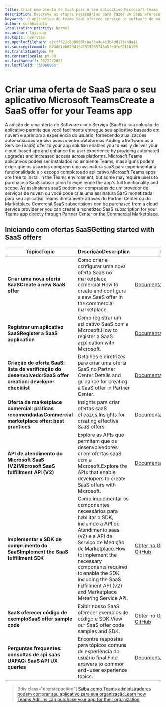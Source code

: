 ```yaml
---
title: Criar uma oferta de SaaS para o seu aplicativo Microsoft Teams
description: Descreve as etapas necessárias para fazer um SaaS oferecer parte de uma experiência de aplicativo de Teams de terceiros
keywords: O aplicativo do teams SaaS oferece serviço de software de marketplace do partner center
author: surbhigupta
localization_priority: Normal
ms.author: lajanuar
ms.topic: overview
ms.openlocfilehash: c2cff522c0089657c6a33a4e4c3b4dd176abda11
ms.sourcegitcommit: 623d81eb079d1842813265746a5fe0fe6311b196
ms.translationtype: MT
ms.contentlocale: pt-BR
ms.lasthandoff: 06/22/2021
ms.locfileid: "53068965"
---
```

# <a name="create-a-saas-offer-for-your-teams-app"></a><span data-ttu-id="f8848-104">Criar uma oferta de SaaS para o seu aplicativo Microsoft Teams</span><span class="sxs-lookup"><span data-stu-id="f8848-104">Create a SaaS offer for your Teams app</span></span>

<span data-ttu-id="f8848-105">A adição de uma oferta de Software como Serviço (SaaS) à sua solução de aplicativo permite que você facilmente entregue seu aplicativo baseado em nuvem e aprimora a experiência do usuário, fornecendo atualizações automatizadas e maior acesso entre plataformas.</span><span class="sxs-lookup"><span data-stu-id="f8848-105">Adding a Software as a Service (SaaS) offer to your app solution enables you to easily deliver your cloud-based app and enhance the user experience by providing automated upgrades and increased access across platforms.</span></span> <span data-ttu-id="f8848-106">Microsoft Teams aplicativos podem ser instalados no ambiente Teams, mas alguns podem exigir que os usuários comprem uma assinatura saaS para experimentar a funcionalidade e o escopo completos do aplicativo.</span><span class="sxs-lookup"><span data-stu-id="f8848-106">Microsoft Teams apps are free to install in the Teams environment, but some may require users to purchase a SaaS subscription to experience the app's full functionality and scope.</span></span> <span data-ttu-id="f8848-107">As assinaturas saaS podem ser compradas de um provedor de serviços de nuvem ou você pode criar uma assinatura SaaS monetizada para seu aplicativo Teams diretamente através do Partner Center ou do Marketplace Comercial.</span><span class="sxs-lookup"><span data-stu-id="f8848-107">SaaS subscriptions can be purchased from a cloud service provider or you can create a monetized SaaS subscription for your Teams app directly through Partner Center or the Commercial Marketplace.</span></span>

## <a name="getting-started-with-saas-offers"></a><span data-ttu-id="f8848-108">Iniciando com ofertas SaaS</span><span class="sxs-lookup"><span data-stu-id="f8848-108">Getting started with SaaS offers</span></span>

| <span data-ttu-id="f8848-109">Tópico</span><span class="sxs-lookup"><span data-stu-id="f8848-109">Topic</span></span> | <span data-ttu-id="f8848-110">Descrição</span><span class="sxs-lookup"><span data-stu-id="f8848-110">Description</span></span>| <span data-ttu-id="f8848-111">Link</span><span class="sxs-lookup"><span data-stu-id="f8848-111">Link</span></span> |
|------|-------------|------|
|<span data-ttu-id="f8848-112">**Criar uma nova oferta SaaS**</span><span class="sxs-lookup"><span data-stu-id="f8848-112">**Create a new SaaS offer**</span></span>|<span data-ttu-id="f8848-113">Como criar e configurar uma nova oferta SaaS no marketplace comercial.</span><span class="sxs-lookup"><span data-stu-id="f8848-113">How to create and configure a new SaaS offer in the commercial marketplace.</span></span>| [<span data-ttu-id="f8848-114">Documentação</span><span class="sxs-lookup"><span data-stu-id="f8848-114">Documentation</span></span>](/azure/marketplace/partner-center-portal/create-new-saas-offer)|
|<span data-ttu-id="f8848-115">**Registrar um aplicativo SaaS**</span><span class="sxs-lookup"><span data-stu-id="f8848-115">**Register a SaaS application**</span></span> | <span data-ttu-id="f8848-116">Como registrar um aplicativo SaaS com a Microsoft.</span><span class="sxs-lookup"><span data-stu-id="f8848-116">How to register a SaaS application with Microsoft.</span></span>| [<span data-ttu-id="f8848-117">Documentação</span><span class="sxs-lookup"><span data-stu-id="f8848-117">Documentation</span></span>](/azure/marketplace/partner-center-portal/pc-saas-registration)|
|<span data-ttu-id="f8848-118">**Criação de oferta SaaS: lista de verificação do desenvolvedor**</span><span class="sxs-lookup"><span data-stu-id="f8848-118">**SaaS offer creation:  developer checklist**</span></span>| <span data-ttu-id="f8848-119">Detalhes e diretrizes para criar uma oferta SaaS no Partner Center.</span><span class="sxs-lookup"><span data-stu-id="f8848-119">Details and guidance for creating a SaaS offer in Partner Center.</span></span>| [<span data-ttu-id="f8848-120">Documentação</span><span class="sxs-lookup"><span data-stu-id="f8848-120">Documentation</span></span>](/azure/marketplace/partner-center-portal/offer-creation-checklist)|
|<span data-ttu-id="f8848-121">**Oferta de marketplace comercial: práticas recomendadas**</span><span class="sxs-lookup"><span data-stu-id="f8848-121">**Commercial marketplace offer:  best practices**</span></span> |<span data-ttu-id="f8848-122">Insights para criar ofertas saaS eficazes.</span><span class="sxs-lookup"><span data-stu-id="f8848-122">Insights for creating effective SaaS offers.</span></span>|[<span data-ttu-id="f8848-123">Documentação</span><span class="sxs-lookup"><span data-stu-id="f8848-123">Documentation</span></span>](/azure/marketplace/gtm-offer-listing-best-practices)|
|<span data-ttu-id="f8848-124">**API de atendimento do Microsoft SaaS (V2)**</span><span class="sxs-lookup"><span data-stu-id="f8848-124">**Microsoft SaaS fulfillment API (V2)**</span></span> | <span data-ttu-id="f8848-125">Explore as APIs que permitem que os desenvolvedores criem ofertas saaS com a Microsoft.</span><span class="sxs-lookup"><span data-stu-id="f8848-125">Explore the APIs that enable developers to create SaaS offers with Microsoft.</span></span>| [<span data-ttu-id="f8848-126">Documentação</span><span class="sxs-lookup"><span data-stu-id="f8848-126">Documentation</span></span>](/azure/marketplace/partner-center-portal/pc-saas-fulfillment-api-v2) |
|<span data-ttu-id="f8848-127">**Implementar o SDK de cumprimento do SaaS**</span><span class="sxs-lookup"><span data-stu-id="f8848-127">**Implement the SaaS fulfillment SDK**</span></span>| <span data-ttu-id="f8848-128">Como implementar os componentes necessários para habilitar o SDK, incluindo a API de Atendimento saas (v2) e a API de Serviço de Medição de Marketplace.</span><span class="sxs-lookup"><span data-stu-id="f8848-128">How to implement the necessary components required to enable the SDK including the SaaS Fulfillment API (v2) and Marketplace Metering Service API.</span></span>| [<span data-ttu-id="f8848-129">Obter no GitHub</span><span class="sxs-lookup"><span data-stu-id="f8848-129">Get it on GitHub</span></span>](https://github.com/Azure/Microsoft-commercial-marketplace-transactable-SaaS-offer-SDK/blob/master/docs/Installation-Instructions.md) |
|<span data-ttu-id="f8848-130">**SaaS oferecer código de exemplo**</span><span class="sxs-lookup"><span data-stu-id="f8848-130">**SaaS offer sample code**</span></span>| <span data-ttu-id="f8848-131">Exibir nosso SaaS oferecer exemplos de código e SDK.</span><span class="sxs-lookup"><span data-stu-id="f8848-131">View our SaaS offer code samples and SDK.</span></span>| [<span data-ttu-id="f8848-132">Obter no GitHub</span><span class="sxs-lookup"><span data-stu-id="f8848-132">Get it on GitHub</span></span>](https://github.com/Azure/Microsoft-commercial-marketplace-transactable-SaaS-offer-SDK)|
| <span data-ttu-id="f8848-133">**Perguntas frequentes: consultas de api saas UX**</span><span class="sxs-lookup"><span data-stu-id="f8848-133">**FAQ: SaaS API UX queries**</span></span> | <span data-ttu-id="f8848-134">Encontre respostas para tópicos comuns de experiência do usuário final.</span><span class="sxs-lookup"><span data-stu-id="f8848-134">Find answers to common end-user experience topics.</span></span>| [<span data-ttu-id="f8848-135">Documentação</span><span class="sxs-lookup"><span data-stu-id="f8848-135">Documentation</span></span>](/azure/marketplace/partner-center-portal/saas-fulfillment-apis-faq) |

> [!div class="nextstepaction"]
> [<span data-ttu-id="f8848-136">Saiba como Teams administradores podem comprar seu aplicativo para sua organização</span><span class="sxs-lookup"><span data-stu-id="f8848-136">Learn how Teams Admins can purchase your app for their organization</span></span>](/MicrosoftTeams/purchase-third-party-apps)
